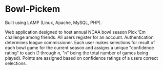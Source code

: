 Bowl-Pickem
===========

Built using LAMP (Linux, Apache, MySQL, PHP).

Web application designed to host annual NCAA bowl season Pick 'Em challenge among friends.
All users register for an account. Authentication determines league commissioner.
Each user makes selections for result of each bowl game for the current season and assigns a unique "confidence rating" to each (1 through n, "n" being the total number of games being played). 
Points are assigned based on confidence ratings of a users correct selections.
